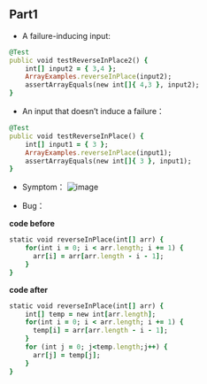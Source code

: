 ## Part1

- A failure-inducing input:
```ruby
@Test
public void testReverseInPlace2() {
    int[] input2 = { 3,4 };
    ArrayExamples.reverseInPlace(input2);
    assertArrayEquals(new int[]{ 4,3 }, input2);
}
```
- An input that doesn’t induce a failure：
```ruby
@Test 
public void testReverseInPlace() {
    int[] input1 = { 3 };
    ArrayExamples.reverseInPlace(input1);
    assertArrayEquals(new int[]{ 3 }, input1);
}
```

- Symptom：
![image](https://github.com/graceswang/cse15l-lab-reports/assets/135576306/12194c66-ec34-4d3a-be56-049b7efbad67)

- Bug：
  
**code before**
```ruby
static void reverseInPlace(int[] arr) {
    for(int i = 0; i < arr.length; i += 1) {
      arr[i] = arr[arr.length - i - 1];
    }
}
```
**code after**
```ruby
static void reverseInPlace(int[] arr) {
    int[] temp = new int[arr.length];
    for(int i = 0; i < arr.length; i += 1) {
      temp[i] = arr[arr.length - i - 1];
    }
    for (int j = 0; j<temp.length;j++) {
      arr[j] = temp[j];
    }
}
```
